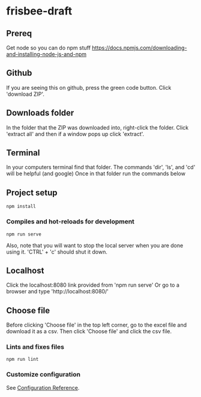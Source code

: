 # frisbee-draft

## Prereq
Get node so you can do npm stuff
https://docs.npmjs.com/downloading-and-installing-node-js-and-npm


## Github
If you are seeing this on github, press the green code button.
Click 'download ZIP'.

## Downloads folder
In the folder that the ZIP was downloaded into, right-click the folder.
Click 'extract all' and then if a window pops up click 'extract'.

## Terminal
In your computers terminal find that folder.
The commands 'dir', 'ls', and 'cd' will be helpful (and google)
Once in that folder run the commands below

## Project setup
```
npm install
```

### Compiles and hot-reloads for development
```
npm run serve
```

Also, note that you will want to stop the local server when you are done using it.
'CTRL' + 'c' should shut it down.

## Localhost
Click the localhost:8080 link provided from 'npm run serve'
Or go to a browser and type 'http://localhost:8080/'

## Choose file
Before clicking 'Choose file' in the top left corner, go to the excel file and download it as a csv.
Then click 'Choose file' and click the csv file.

### Lints and fixes files
```
npm run lint
```

### Customize configuration
See [Configuration Reference](https://cli.vuejs.org/config/).
